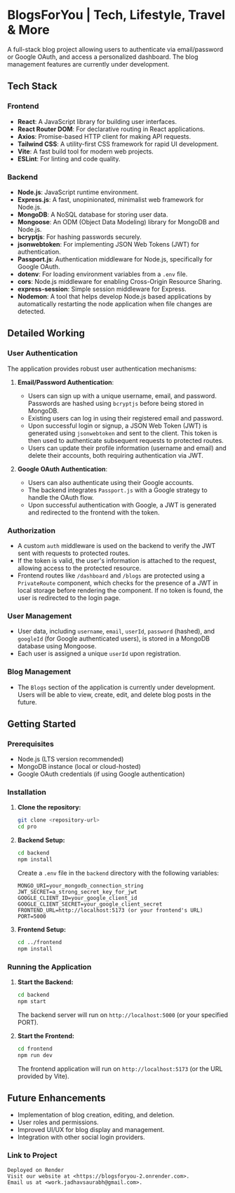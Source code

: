 # BlogsForYou | Tech, Lifestyle, Travel & More

A full-stack blog project allowing users to authenticate via email/password or Google OAuth, and access a personalized dashboard. The blog management features are currently under development.

## Tech Stack

### Frontend

- **React**: A JavaScript library for building user interfaces.
- **React Router DOM**: For declarative routing in React applications.
- **Axios**: Promise-based HTTP client for making API requests.
- **Tailwind CSS**: A utility-first CSS framework for rapid UI development.
- **Vite**: A fast build tool for modern web projects.
- **ESLint**: For linting and code quality.

### Backend

- **Node.js**: JavaScript runtime environment.
- **Express.js**: A fast, unopinionated, minimalist web framework for Node.js.
- **MongoDB**: A NoSQL database for storing user data.
- **Mongoose**: An ODM (Object Data Modeling) library for MongoDB and Node.js.
- **bcryptjs**: For hashing passwords securely.
- **jsonwebtoken**: For implementing JSON Web Tokens (JWT) for authentication.
- **Passport.js**: Authentication middleware for Node.js, specifically for Google OAuth.
- **dotenv**: For loading environment variables from a `.env` file.
- **cors**: Node.js middleware for enabling Cross-Origin Resource Sharing.
- **express-session**: Simple session middleware for Express.
- **Nodemon**: A tool that helps develop Node.js based applications by automatically restarting the node application when file changes are detected.

## Detailed Working

### User Authentication

The application provides robust user authentication mechanisms:

1.  **Email/Password Authentication**:

    - Users can sign up with a unique username, email, and password. Passwords are
      hashed using `bcryptjs` before being stored in MongoDB.
    - Existing users can log in using their registered email and password.
    - Upon successful login or signup, a JSON Web Token (JWT) is generated
      using `jsonwebtoken` and sent to the client. This token is then used
      to authenticate subsequent requests to protected routes.
    - Users can update their profile information (username and email) and
      delete their accounts, both requiring authentication via JWT.

2.  **Google OAuth Authentication**:
    - Users can also authenticate using their Google accounts.
    - The backend integrates `Passport.js` with a Google strategy to handle
      the OAuth flow.
    - Upon successful authentication with Google, a JWT is generated and
      redirected to the frontend with the token.

### Authorization

- A custom `auth` middleware is used on the backend to verify the JWT sent
  with requests to protected routes.
- If the token is valid, the user's information is attached to the request,
  allowing access to the protected resource.
- Frontend routes like `/dashboard` and `/blogs` are protected using a `PrivateRoute`
  component, which checks for the presence of a JWT in local storage before
  rendering the component. If no token is found, the user is redirected to the
  login page.

### User Management

- User data, including `username`, `email`, `userId`, `password` (hashed),
  and `googleId` (for Google authenticated users), is stored in a MongoDB
  database using Mongoose.
- Each user is assigned a unique `userId` upon registration.

### Blog Management

- The `Blogs` section of the application is currently under development.
  Users will be able to view, create, edit, and delete blog posts in the future.

## Getting Started

### Prerequisites

- Node.js (LTS version recommended)
- MongoDB instance (local or cloud-hosted)
- Google OAuth credentials (if using Google authentication)

### Installation

1.  **Clone the repository:**

    ```bash
    git clone <repository-url>
    cd pro
    ```

2.  **Backend Setup:**

    ```bash
    cd backend
    npm install
    ```

    Create a `.env` file in the `backend` directory with the following variables:

    ```
    MONGO_URI=your_mongodb_connection_string
    JWT_SECRET=a_strong_secret_key_for_jwt
    GOOGLE_CLIENT_ID=your_google_client_id
    GOOGLE_CLIENT_SECRET=your_google_client_secret
    FRONTEND_URL=http://localhost:5173 (or your frontend's URL)
    PORT=5000
    ```

3.  **Frontend Setup:**
    ```bash
    cd ../frontend
    npm install
    ```

### Running the Application

1.  **Start the Backend:**

    ```bash
    cd backend
    npm start
    ```

    The backend server will run on `http://localhost:5000` (or your specified PORT).

2.  **Start the Frontend:**
    ```bash
    cd frontend
    npm run dev
    ```
    The frontend application will run on `http://localhost:5173` (or the URL provided by Vite).

## Future Enhancements

- Implementation of blog creation, editing, and deletion.
- User roles and permissions.
- Improved UI/UX for blog display and management.
- Integration with other social login providers.


### Link to Project 

    Deployed on Render
    Visit our website at <https://blogsforyou-2.onrender.com>.
    Email us at <work.jadhavsaurabh@gmail.com>.